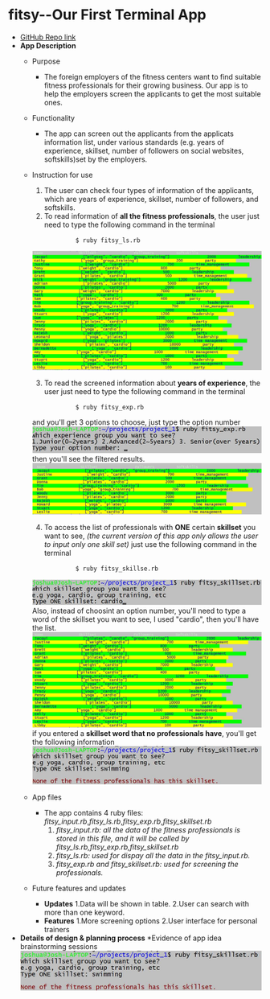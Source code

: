 # fitsy--Our First Terminal App
* [GitHub Repo link](https://github.com/Joshua-Tu/FITSY-PROJECT)
* **App Description**
  * Purpose
    * The foreign employers of the fitness centers want to find suitable fitness professionals for their growing business. Our app is to help the employers screen the applicants to get the most suitable ones.
  * Functionality
    * The app can screen out the applicants from the applicats information list, under various standards (e.g. years of experience, skillset, number of followers on social websites, softskills)set by the employers.
  * Instruction for use
    1. The user can check four types of information of the applicants, which are years of experience, skillset, number of followers, and softskills.
    2. To read information of **all the fitness professionals**, the user just need to type the following command in the terminal
    ```ubuntu
                $ ruby fitsy_ls.rb
    ```
    ![fitsy_ls_results](https://github.com/Joshua-Tu/FITSY-PROJECT/blob/Josh-Tu/pics/fitsy_ls%20snapshot.jpg?raw=true)
    
    3. To read the screened information about **years of experience**, the user just need to type the following command in the terminal 
    ```ubuntu
                $ ruby fitsy_exp.rb
    ```
       and you'll get 3 options to choose, just type the option number 
     ![fitsy_exp_options](https://github.com/Joshua-Tu/FITSY-PROJECT/blob/Josh-Tu/pics/fitsy_exp_1_snapshot.jpg?raw=true)
     then you'll see the filtered results.
     ![fitsy_expresults](https://github.com/Joshua-Tu/FITSY-PROJECT/blob/Josh-Tu/pics/fitsy_exp_2_snapshot.jpg?raw=true)
     
    4. To access the list of professionals with **ONE** certain **skillset** you want to see, *(the current version of this app only allows the user to input only one skill set)* just use the following command in the terminal
    ```ubuntu
                $ ruby fitsy_skillse.rb
    ```
    ![fitsy_skillset_input](https://github.com/Joshua-Tu/FITSY-PROJECT/blob/Josh-Tu/pics/fitsy_skillset_1_snapshot.jpg?raw=true)
    Also, instead of choosint an option number, you'll need to type a word of the skillset you want to see, I used "cardio", then you'll have the list.
    ![fitsy_skillset_input_1](https://github.com/Joshua-Tu/FITSY-PROJECT/blob/Josh-Tu/pics/fitsy_skillset_2_snapshot.jpg?raw=true)
    if you entered a **skillset word that no professionals have**, you'll get the following information
    ![fitsy_skillset_input_2](https://github.com/Joshua-Tu/FITSY-PROJECT/blob/Josh-Tu/pics/fitsy_skillset_3_snapshot.jpg?raw=true)
  * App files
    * The app contains 4 ruby files: *fitsy_input.rb*,*fitsy_ls.rb*,*fitsy_exp.rb*,*fitsy_skillset.rb*
      1. *fitsy_input.rb: all the data of the fitness professionals is stored in this file, and it will be called by fitsy_ls.rb,fitsy_exp.rb,fitsy_skillset.rb*
      2. *fitsy_ls.rb: used for dispay all the data in the fitsy_input.rb.*
      3. *fitsy_exp.rb and fitsy_skillset.rb: used for screening the professionals.*
  * Future features and updates
    * **Updates** 
      1.Data will be shown in table.
      2.User can search with more than one keyword.
    * **Features** 
      1.More screening options
      2.User interface for personal trainers
* **Details of design & planning process**
  *Evidence of app idea brainstorming sessions
  ![fitsy_skillset_input_2](https://github.com/Joshua-Tu/FITSY-PROJECT/blob/Josh-Tu/pics/fitsy_skillset_3_snapshot.jpg?raw=true)